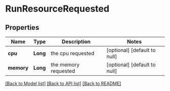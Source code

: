 # RunResourceRequested
## Properties

| Name | Type | Description | Notes |
|------------ | ------------- | ------------- | -------------|
| **cpu** | **Long** | the cpu requested | [optional] [default to null] |
| **memory** | **Long** | the memory requested | [optional] [default to null] |

[[Back to Model list]](../README.md#documentation-for-models) [[Back to API list]](../README.md#documentation-for-api-endpoints) [[Back to README]](../README.md)

